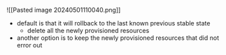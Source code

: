 ![[Pasted image 20240501110040.png]]
- default is that it will rollback to the last known previous stable state
	- delete all the newly provisioned resources
- another option is to keep the newly provisioned resources that did not error out